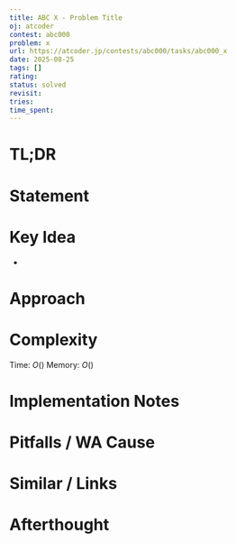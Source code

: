 ```yaml
---
title: ABC X - Problem Title
oj: atcoder
contest: abc000
problem: x
url: https://atcoder.jp/contests/abc000/tasks/abc000_x
date: 2025-08-25
tags: []
rating:
status: solved
revisit:
tries:
time_spent:
---
```


# TL;DR

# Statement


# Key Idea
* 

# Approach


# Complexity
Time: $O()$
Memory: $O()$

# Implementation Notes

# Pitfalls / WA Cause

# Similar / Links

# Afterthought
